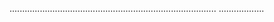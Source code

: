 ..................................................................................
..................
